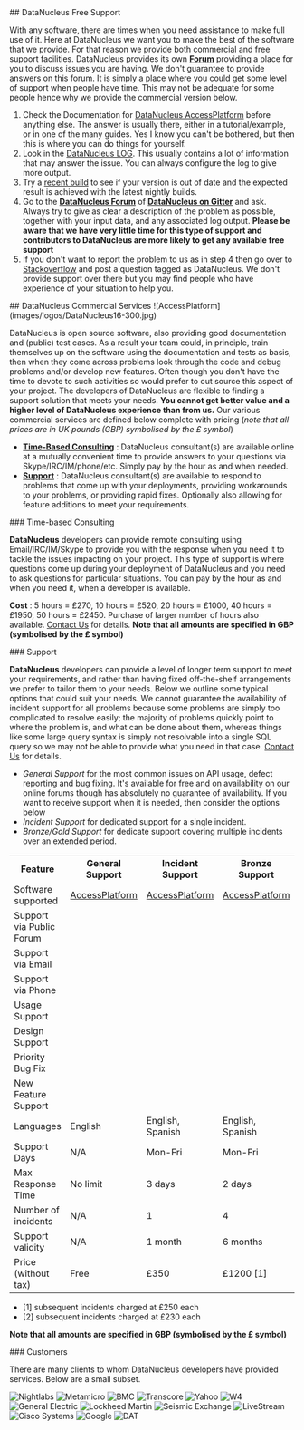 <head><title>Support and Services</title></head>

<a name="free"/>
## DataNucleus Free Support

With any software, there are times when you need assistance to make full use of it. Here at DataNucleus we want you to make the best of the 
software that we provide. For that reason we provide both commercial and free support facilities.
DataNucleus provides its own [__Forum__](http://forum.datanucleus.org) providing a place for you to discuss issues you are having. 
We don't guarantee to provide answers on this forum. It is simply a place where you could get some level of support when people have time.
This may not be adequate for some people hence why we provide the commercial version below.

1. Check the Documentation for [DataNucleus AccessPlatform](http://www.datanucleus.org/products/accessplatform/index.html) before anything else. 
The answer is usually there, either in a tutorial/example, or in one of the many guides. Yes I know you can't be bothered, but then this is 
where you can do things for yourself.
2. Look in the [DataNucleus LOG](http://www.datanucleus.org/products/accessplatform/logging.html). This usually contains a lot of information that 
may answer the issue. You can always configure the log to give more output.
3. Try a [recent build](http://www.datanucleus.org/download.html) to see if your version is out of date and the expected result is achieved with the latest nightly builds.
4. Go to the [__DataNucleus Forum__](http://forum.datanucleus.org) of [__DataNucleus on Gitter__](https://gitter.im/datanucleus/Lobby) and ask. 
Always try to give as clear a description of the problem as possible, together with 
your input data, and any associated log output. __Please be aware that we have very little time for this type of support and contributors to 
DataNucleus are more likely to get any available free support__
5. If you don't want to report the problem to us as in step 4 then go over to [Stackoverflow](http://stackoverflow.com/questions/tagged/datanucleus) and post a question tagged as DataNucleus. 
We don't provide support over there but you may find people who have experience of your situation to help you.


<a name="commercial"/>
## DataNucleus Commercial Services
![AccessPlatform](images/logos/DataNucleus16-300.jpg)

DataNucleus is open source software, also providing good documentation and (public) test cases. As a result
your team could, in principle, train themselves up on the software using the documentation and tests as basis,
then when they come across problems look through the code and debug problems and/or develop new features. 
Often though you don't have the time to devote to such activities so would prefer to out source this aspect of your project.
The developers of DataNucleus are flexible to finding a support solution that meets your needs.
__You cannot get better value and a higher level of DataNucleus experience than from us.__
Our various commercial services are defined below complete with pricing (_note that all prices are in UK pounds (GBP) symbolised by the £ symbol_)

* __[Time-Based Consulting](#timebased_consulting)__ : DataNucleus consultant(s) are available online at a mutually convenient time to provide answers 
to your questions via Skype/IRC/IM/phone/etc. Simply pay by the hour as and when needed.
* __[Support](#support)__ : DataNucleus consultant(s) are available to respond to problems that come up with your deployments, providing workarounds 
to your problems, or providing rapid fixes. Optionally also allowing for feature additions to meet your requirements.

<a name="timebased_consulting"/>
### Time-based Consulting

__DataNucleus__ developers can provide remote consulting using Email/IRC/IM/Skype to provide you with the response when you need it to tackle the 
issues impacting on your project. This type of support is where questions come up during your deployment of DataNucleus and you need to ask 
questions for particular situations. You can pay by the hour as and when you need it, when a developer is available.

__Cost__ : 5 hours = £270, 10 hours = £520, 20 hours = £1000, 40 hours = £1950, 50 hours = £2450.
Purchase of larger number of hours also available. [Contact Us](mailto:consulting@datanucleus.com) for details.
__Note that all amounts are specified in GBP (symbolised by the £ symbol)__

<a name="support"/>
### Support

__DataNucleus__ developers can provide a level of longer term support to meet your requirements, and rather than having fixed off-the-shelf 
arrangements we prefer to tailor them to your needs. Below we outline some typical options that could suit your needs. 
We cannot guarantee the availability of incident support for all problems because some problems are simply too complicated to resolve easily; 
the majority of problems quickly point to where the problem is, and what can be done about them, whereas things like some large query syntax is 
simply not resolvable into a single SQL query so we may not be able to provide what you need in that case.
[Contact Us](mailto:support@datanucleus.com) for details.

* _General Support_ for the most common issues on API usage, defect reporting and bug fixing. It's available for free and on 
availability on our online forums though has absolutely no guarantee of availability. If you want to receive support when
it is needed, then consider the options below
* _Incident Support_ for dedicated support for a single incident.
* _Bronze/Gold Support_ for dedicate support covering multiple incidents over an extended period.


<table>
    <tr>
        <th>Feature</th>
        <th width="120">General<br/>Support</th>
        <th width="120">Incident<br/>Support</th>
        <th width="120">Bronze<br/>Support</th>
        <th width="120">Gold<br/>Support</th>
    </tr>
    <tr>
        <td>Software supported</td>
        <td><a href="http://www.datanucleus.org/products/accessplatform">AccessPlatform</a></td>
        <td><a href="http://www.datanucleus.org/products/accessplatform">AccessPlatform</a></td>
        <td><a href="http://www.datanucleus.org/products/accessplatform">AccessPlatform</a></td>
        <td><a href="http://www.datanucleus.org/products/accessplatform">AccessPlatform</a></td>
    </tr>
    <tr>
        <td>Support via Public Forum</td>
        <td><img src="images/icon_success_sml.gif" border="0" alt=""/></td>
        <td><img src="images/icon_error_sml.gif" border="0" alt=""/></td>
        <td><img src="images/icon_error_sml.gif" border="0" alt=""/></td>
        <td><img src="images/icon_error_sml.gif" border="0" alt=""/></td>
    </tr>
    <tr>
        <td>Support via Email</td>
        <td><img src="images/icon_error_sml.gif" border="0" alt=""/></td>
        <td><img src="images/icon_success_sml.gif" border="0" alt=""/></td>
        <td><img src="images/icon_success_sml.gif" border="0" alt=""/></td>
        <td><img src="images/icon_success_sml.gif" border="0" alt=""/></td>
    </tr>
    <tr>
        <td>Support via Phone</td>
        <td><img src="images/icon_error_sml.gif" border="0" alt=""/></td>
        <td><img src="images/icon_error_sml.gif" border="0" alt=""/></td>
        <td><img src="images/icon_error_sml.gif" border="0" alt=""/></td>
        <td><img src="images/icon_success_sml.gif" border="0" alt=""/></td>
    </tr>
    <tr>
        <td>Usage Support</td>
        <td><img src="images/icon_success_sml.gif" border="0" alt=""/></td>
        <td><img src="images/icon_success_sml.gif" border="0" alt=""/></td>
        <td><img src="images/icon_success_sml.gif" border="0" alt=""/></td>
        <td><img src="images/icon_success_sml.gif" border="0" alt=""/></td>
    </tr>
    <tr>
        <td>Design Support</td>
        <td><img src="images/icon_warning_sml.gif" border="0" alt=""/></td>
        <td><img src="images/icon_success_sml.gif" border="0" alt=""/></td>
        <td><img src="images/icon_success_sml.gif" border="0" alt=""/></td>
        <td><img src="images/icon_success_sml.gif" border="0" alt=""/></td>
    </tr>
    <tr>
        <td>Priority Bug Fix</td>
        <td><img src="images/icon_error_sml.gif" border="0" alt=""/></td>
        <td><img src="images/icon_success_sml.gif" border="0" alt=""/></td>
        <td><img src="images/icon_success_sml.gif" border="0" alt=""/></td>
        <td><img src="images/icon_success_sml.gif" border="0" alt=""/></td>
    </tr>
    <tr>
        <td>New Feature Support</td>
        <td><img src="images/icon_error_sml.gif" border="0" alt=""/></td>
        <td><img src="images/icon_error_sml.gif" border="0" alt=""/></td>
        <td><img src="images/icon_error_sml.gif" border="0" alt=""/></td>
        <td><img src="images/icon_success_sml.gif" border="0" alt=""/></td>
    </tr>
    <tr>
        <td>Languages</td>
        <td>English</td>
        <td>English, Spanish</td>
        <td>English, Spanish</td>
        <td>English, Spanish</td>
    </tr>
    <tr>
        <td>Support Days</td>
        <td>N/A</td>
        <td>Mon-Fri</td>
        <td>Mon-Fri</td>
        <td>Mon-Fri</td>
    </tr>
    <tr>
        <td>Max Response Time</td>
        <td>No limit</td>
        <td>3 days</td>
        <td>2 days</td>
        <td>2 days</td>
    </tr>
    <tr>
        <td>Number of incidents</td>
        <td>N/A</td>
        <td>1</td>
        <td>4</td>
        <td>8</td>
    </tr>
    <tr>
        <td>Support validity</td>
        <td>N/A</td>
        <td>1 month</td>
        <td>6 months</td>
        <td>1 year</td>
    </tr>
    <tr>
        <td>Price (without tax)</td>
        <td>Free</td>
        <td>£350</td>
        <td>£1200 [1]</td>
        <td>£2200 [2]</td>
    </tr>
</table>


* [1] subsequent incidents charged at £250 each
* [2] subsequent incidents charged at £230 each

__Note that all amounts are specified in GBP (symbolised by the £ symbol)__


<a name="customers"/>
### Customers

There are many clients to whom DataNucleus developers have provided services. Below are a small subset.

![Nightlabs](images/companies/nightlabs.png)
![Metamicro](images/companies/metamicro.jpg)
![BMC](images/companies/bmc.gif)
![Transcore](images/companies/transcore.png)
![Yahoo](images/companies/yahoo.gif)
![W4](images/companies/w4.png)
![General Electric](images/companies/ge.png)
![Lockheed Martin](images/companies/lockheed.png)
![Seismic Exchange](images/companies/seismicexchange.gif)
![LiveStream](images/companies/livestream.jpg)
![Cisco Systems](images/companies/cisco.png)
![Google](images/companies/google.jpg)
![DAT](images/companies/dat.png)


